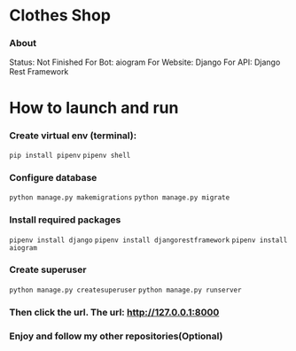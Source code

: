 # Clothes Shop
### About
Status: Not Finished
For Bot: aiogram
For Website: Django
For API: Django Rest Framework
# How to launch and run
### Create virtual env (terminal):
```pip install pipenv```
```pipenv shell```
### Configure database
```python manage.py makemigrations```
```python manage.py migrate```
### Install required packages
```pipenv install django```
```pipenv install djangorestframework```
```pipenv install aiogram```
### Create superuser
```python manage.py createsuperuser```
```python manage.py runserver```
### Then click the url. The url: http://127.0.0.1:8000 
### Enjoy and follow my other repositories(Optional)

